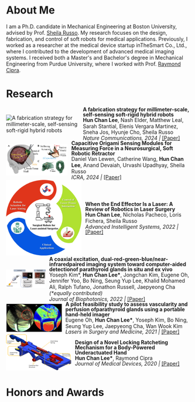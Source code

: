 # About Me
I am a Ph.D. candidate in Mechanical Engineering at Boston University, advised by Prof. [Sheila Russo](https://www.bu.edu/eng/profile/sheila-russo-phd/). My research focuses on the design, fabrication, and control of soft robots for medical applications. Previously, I worked as a researcher at the medical device startup inTheSmart Co., Ltd., where I contributed to the development of advanced medical imaging systems. I received both a Master's and Bachelor's degree in Mechanical Engineering from Purdue University, where I worked with Prof. [Raymond Cipra](https://engineering.purdue.edu/ME/People/ptProfile?resource_id=23824).

# Research
<div style="display: flex; align-items: center;">
  <div style="margin-right: 10px;">
    <img src="/images/nature_communications.jpg" alt="A fabrication strategy for millimeter-scale, self-sensing soft-rigid hybrid robots" width="350" height="auto">
  </div>
  <div>
    <p style="margin: 0; line-height: 1;"><strong>A fabrication strategy for millimeter-scale, self-sensing soft-rigid hybrid robots</strong></p>
    <p style="margin: 0; line-height: 1.2;"><strong>Hun Chan Lee</strong>, Nash Elder, Matthew Leal, Sarah Stantial, Elenis Vergara Martinez, Sneha Jos, Hyunje Cho, Sheila Russo</p>
    <p style="margin: 0; line-height: 1;"><i>Nature Communications, 2024 | </i><u style="text-decoration: blue underline "><a href="https://www.nature.com/articles/s41467-024-51137-8">[Paper]</a></u></p>
  </div>
</div>


<div style="display: flex; align-items: center;">
  <div style="margin-right: 10px;">
    <img src="/images/ICRA_origami.png" alt="Capacitive Origami Sensing Modules for Measuring Force in a Neurosurgical, Soft Robotic Retractor" width="350" height="auto">
  </div>
  <div>
    <p style="margin: 0; line-height: 1;"><strong>Capacitive Origami Sensing Modules for Measuring Force in a Neurosurgical, Soft Robotic Retractor</strong></p>
    <p style="margin: 0; line-height: 1.2;">Daniel Van Lewen, Catherine Wang, <strong>Hun Chan Lee</strong>, Anand  Devaiah, Urvashi Upadhyay, Sheila Russo</p>
    <p style="margin: 0; line-height: 1;"><i>ICRA, 2024 | </i><u style="text-decoration: blue underline "><a href="https://ieeexplore.ieee.org/document/10610863">[Paper]</a></u></p>
  </div>
</div>


<div style="display: flex; align-items: center;">
  <div style="margin-right: 10px;">
    <img src="/images/AIS_laser_review.jpg" alt="When the End Effector Is a Laser: A Review of Robotics in Laser Surgery" width="350" height="auto">
  </div>
  <div>
    <p style="margin: 0; line-height: 1;"><strong>When the End Effector Is a Laser: A Review of Robotics in Laser Surgery</strong></p>
    <p style="margin: 0; line-height: 1.2;"><strong>Hun Chan Lee</strong>, Nicholas Pacheco, Loris Fichera, Sheila Russo</p>
    <p style="margin: 0; line-height: 1;"><i>Advanced Instelligent Systems, 2022 | </i><u style="text-decoration: blue underline "><a href="https://onlinelibrary.wiley.com/doi/full/10.1002/aisy.202200130">[Paper]</a></u></p>
  </div>
</div>


<div style="display: flex; align-items: center;">
  <div style="margin-right: 10px;">
    <img src="/images/Journal of biophotonics_PTG.png" alt="A coaxial excitation, dual-red-green-blue/near-infraredpaired imaging system toward computer-aided detectionof parathyroid glands in situ and ex vivo" width="350" height="auto">
  </div>
  <div>
    <p style="margin: 0; line-height: 1;"><strong>A coaxial excitation, dual-red-green-blue/near-infraredpaired imaging system toward computer-aided detectionof parathyroid glands in situ and ex vivo</strong></p>
    <p style="margin: 0; line-height: 1.2;">Yoseph Kim*, <strong>Hun Chan Lee*</strong>, Jongchan Kim, Eugene Oh, Jennifer Yoo, Bo Ning, Seung Yup Lee, Khalid Mohamed Ali, Ralph Tufano,
    Jonathon Russell, Jaepyeong Cha <i>(*equally contributed)</i></p>
    <p style="margin: 0; line-height: 1;"><i>Journal of Biophotonics, 2022 | </i><u style="text-decoration: blue underline "><a href="https://onlinelibrary.wiley.com/doi/abs/10.1002/jbio.202200008">[Paper]</a></u></p>
  </div>
</div>


<div style="display: flex; align-items: center;">
  <div style="margin-right: 10px;">
    <img src="/images/LSM_LSCI.png" alt="A pilot feasibility study to assess vascularity and perfusion ofparathyroid glands using a portable hand‐held imager" width="350" height="auto">
  </div>
  <div>
    <p style="margin: 0; line-height: 1;"><strong>A pilot feasibility study to assess vascularity and perfusion ofparathyroid glands using a portable hand‐held imager</strong></p>
    <p style="margin: 0; line-height: 1.2;">Eugene Oh, <strong>Hun Chan Lee*</strong>, Yoseph Kim, Bo Ning, Seung Yup Lee, Jaepyeong Cha, Wan Wook Kim </p>
    <p style="margin: 0; line-height: 1;"><i>Lasers in Surgery and Medicine, 2021 | </i><u style="text-decoration: blue underline "><a href="https://onlinelibrary.wiley.com/doi/abs/10.1002/lsm.23478">[Paper]</a></u></p>
  </div>
</div>


<div style="display: flex; align-items: center;">
  <div style="margin-right: 10px;">
    <img src="/images/JMD_underactuated hand.png" alt="Design of a Novel Locking Ratcheting Mechanism for a Body-Powered Underactuated Hand" width="350" height="auto">
  </div>
  <div>
    <p style="margin: 0; line-height: 1;"><strong>Design of a Novel Locking Ratcheting Mechanism for a Body-Powered Underactuated Hand</strong></p>
    <p style="margin: 0; line-height: 1.2;"><strong>Hun Chan Lee*</strong>, Raymond Cipra </p>
    <p style="margin: 0; line-height: 1;"><i>Journal of Medical Devices, 2020 | </i><u style="text-decoration: blue underline "><a href="https://asmedigitalcollection.asme.org/medicaldevices/article-abstract/14/1/011101/1072310/Design-of-a-Novel-Locking-Ratcheting-Mechanism-for">[Paper]</a></u></p>
  </div>
</div>

# Honors and Awards


